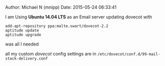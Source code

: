 Author: Michael N (mnipp)
Date: 2015-05-24 06:33:41

I am Using **Ubuntu 14.04 LTS** as an Email server updating dovecot with

    add-apt-repository ppa:malte.swart/dovecot-2.2
    aptitude update
    aptitude upgrade

was all I needed

all my custom *dovecot* config settings are in `/etc/dovecot/conf.d/99-mail-stack-delivery.conf`
